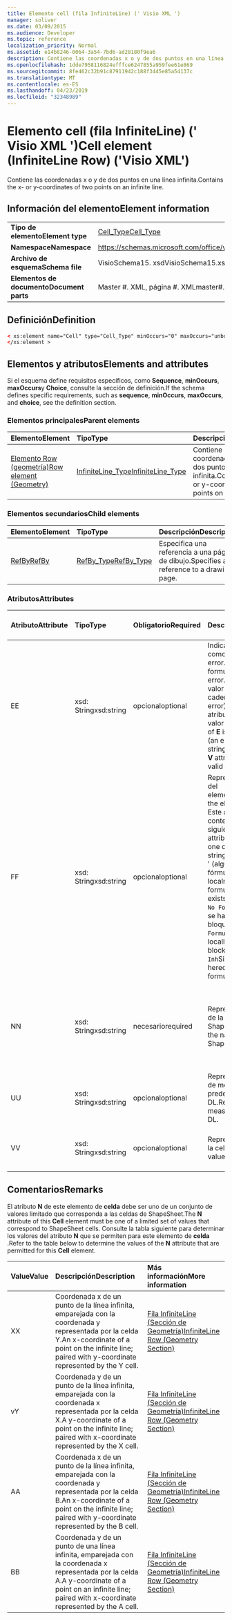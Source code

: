 ```yaml
---
title: Elemento cell (fila InfiniteLine) (' Visio XML ')
manager: soliver
ms.date: 03/09/2015
ms.audience: Developer
ms.topic: reference
localization_priority: Normal
ms.assetid: e14b8246-0064-3a54-7bd6-ad28180f9ea6
description: Contiene las coordenadas x o y de dos puntos en una línea infinita.
ms.openlocfilehash: 1dde7958116824efffce6247855a959fee61e869
ms.sourcegitcommit: 8fe462c32b91c87911942c188f3445e85a54137c
ms.translationtype: MT
ms.contentlocale: es-ES
ms.lasthandoff: 04/23/2019
ms.locfileid: "32348989"
---
```

# <a name="cell-element-infiniteline-row-visio-xml"></a><span data-ttu-id="db650-103">Elemento cell (fila InfiniteLine) (' Visio XML ')</span><span class="sxs-lookup"><span data-stu-id="db650-103">Cell element (InfiniteLine Row) ('Visio XML')</span></span>

<span data-ttu-id="db650-104">Contiene las coordenadas x o y de dos puntos en una línea infinita.</span><span class="sxs-lookup"><span data-stu-id="db650-104">Contains the x- or y-coordinates of two points on an infinite line.</span></span>
  
## <a name="element-information"></a><span data-ttu-id="db650-105">Información del elemento</span><span class="sxs-lookup"><span data-stu-id="db650-105">Element information</span></span>

|||
|:-----|:-----|
|<span data-ttu-id="db650-106">**Tipo de elemento**</span><span class="sxs-lookup"><span data-stu-id="db650-106">**Element type**</span></span> <br/> |[<span data-ttu-id="db650-107">Cell_Type</span><span class="sxs-lookup"><span data-stu-id="db650-107">Cell_Type</span></span>](cell_type-complextypevisio-xml.md) <br/> |
|<span data-ttu-id="db650-108">**Namespace**</span><span class="sxs-lookup"><span data-stu-id="db650-108">**Namespace**</span></span> <br/> |https://schemas.microsoft.com/office/visio/2012/main  <br/> |
|<span data-ttu-id="db650-109">**Archivo de esquema**</span><span class="sxs-lookup"><span data-stu-id="db650-109">**Schema file**</span></span> <br/> |<span data-ttu-id="db650-110">VisioSchema15. xsd</span><span class="sxs-lookup"><span data-stu-id="db650-110">VisioSchema15.xsd</span></span>  <br/> |
|<span data-ttu-id="db650-111">**Elementos de documento**</span><span class="sxs-lookup"><span data-stu-id="db650-111">**Document parts**</span></span> <br/> |<span data-ttu-id="db650-112">Master #. XML, página #. XML</span><span class="sxs-lookup"><span data-stu-id="db650-112">master#.xml, page#.xml</span></span>  <br/> |
   
## <a name="definition"></a><span data-ttu-id="db650-113">Definición</span><span class="sxs-lookup"><span data-stu-id="db650-113">Definition</span></span>

```XML
< xs:element name="Cell" type="Cell_Type" minOccurs="0" maxOccurs="unbounded" >
</xs:element >
```

## <a name="elements-and-attributes"></a><span data-ttu-id="db650-114">Elementos y atributos</span><span class="sxs-lookup"><span data-stu-id="db650-114">Elements and attributes</span></span>

<span data-ttu-id="db650-115">Si el esquema define requisitos específicos, como **Sequence**, **minOccurs**, **maxOccurs**y **Choice**, consulte la sección de definición.</span><span class="sxs-lookup"><span data-stu-id="db650-115">If the schema defines specific requirements, such as **sequence**, **minOccurs**, **maxOccurs**, and **choice**, see the definition section.</span></span> 
  
### <a name="parent-elements"></a><span data-ttu-id="db650-116">Elementos principales</span><span class="sxs-lookup"><span data-stu-id="db650-116">Parent elements</span></span>

|<span data-ttu-id="db650-117">**Elemento**</span><span class="sxs-lookup"><span data-stu-id="db650-117">**Element**</span></span>|<span data-ttu-id="db650-118">**Tipo**</span><span class="sxs-lookup"><span data-stu-id="db650-118">**Type**</span></span>|<span data-ttu-id="db650-119">**Descripción**</span><span class="sxs-lookup"><span data-stu-id="db650-119">**Description**</span></span>|
|:-----|:-----|:-----|
|[<span data-ttu-id="db650-120">Elemento Row (geometría)</span><span class="sxs-lookup"><span data-stu-id="db650-120">Row element (Geometry)</span></span>](row-element-geometry-sectionvisio-xml.md) <br/> |[<span data-ttu-id="db650-121">InfiniteLine_Type</span><span class="sxs-lookup"><span data-stu-id="db650-121">InfiniteLine_Type</span></span>](infiniteline_type-complextypevisio-xml.md) <br/> |<span data-ttu-id="db650-122">Contiene las coordenadas x o y de dos puntos en una línea infinita.</span><span class="sxs-lookup"><span data-stu-id="db650-122">Contains the x- or y-coordinates of two points on an infinite line.</span></span>  <br/> |
   
### <a name="child-elements"></a><span data-ttu-id="db650-123">Elementos secundarios</span><span class="sxs-lookup"><span data-stu-id="db650-123">Child elements</span></span>

|<span data-ttu-id="db650-124">**Elemento**</span><span class="sxs-lookup"><span data-stu-id="db650-124">**Element**</span></span>|<span data-ttu-id="db650-125">**Tipo**</span><span class="sxs-lookup"><span data-stu-id="db650-125">**Type**</span></span>|<span data-ttu-id="db650-126">**Descripción**</span><span class="sxs-lookup"><span data-stu-id="db650-126">**Description**</span></span>|
|:-----|:-----|:-----|
|[<span data-ttu-id="db650-127">RefBy</span><span class="sxs-lookup"><span data-stu-id="db650-127">RefBy</span></span>](refby-element-cell_type-complextypevisio-xml.md) <br/> |[<span data-ttu-id="db650-128">RefBy_Type</span><span class="sxs-lookup"><span data-stu-id="db650-128">RefBy_Type</span></span>](refby_type-complextypevisio-xml.md) <br/> |<span data-ttu-id="db650-129">Especifica una referencia a una página de dibujo.</span><span class="sxs-lookup"><span data-stu-id="db650-129">Specifies a reference to a drawing page.</span></span>  <br/> |
   
### <a name="attributes"></a><span data-ttu-id="db650-130">Atributos</span><span class="sxs-lookup"><span data-stu-id="db650-130">Attributes</span></span>

|<span data-ttu-id="db650-131">**Atributo**</span><span class="sxs-lookup"><span data-stu-id="db650-131">**Attribute**</span></span>|<span data-ttu-id="db650-132">**Tipo**</span><span class="sxs-lookup"><span data-stu-id="db650-132">**Type**</span></span>|<span data-ttu-id="db650-133">**Obligatorio**</span><span class="sxs-lookup"><span data-stu-id="db650-133">**Required**</span></span>|<span data-ttu-id="db650-134">**Descripción**</span><span class="sxs-lookup"><span data-stu-id="db650-134">**Description**</span></span>|<span data-ttu-id="db650-135">**Posibles valores**</span><span class="sxs-lookup"><span data-stu-id="db650-135">**Possible values**</span></span>|
|:-----|:-----|:-----|:-----|:-----|
|<span data-ttu-id="db650-136">E</span><span class="sxs-lookup"><span data-stu-id="db650-136">E</span></span>  <br/> |<span data-ttu-id="db650-137">xsd: String</span><span class="sxs-lookup"><span data-stu-id="db650-137">xsd:string</span></span>  <br/> |<span data-ttu-id="db650-138">opcional</span><span class="sxs-lookup"><span data-stu-id="db650-138">optional</span></span>  <br/> |<span data-ttu-id="db650-139">Indica que la fórmula da como resultado un error.</span><span class="sxs-lookup"><span data-stu-id="db650-139">Indicates that the formula evaluates to an error.</span></span> <span data-ttu-id="db650-140">El valor de **E** es el valor actual (una cadena de mensaje de error); el valor del atributo **V** es el último valor válido.</span><span class="sxs-lookup"><span data-stu-id="db650-140">The value of **E** is the current value (an error message string); the value of the **V** attribute is the last valid value.</span></span>  <br/> |<span data-ttu-id="db650-141">Una cadena de mensaje de error.</span><span class="sxs-lookup"><span data-stu-id="db650-141">An error message string.</span></span>  <br/> |
|<span data-ttu-id="db650-142">F</span><span class="sxs-lookup"><span data-stu-id="db650-142">F</span></span>  <br/> |<span data-ttu-id="db650-143">xsd: String</span><span class="sxs-lookup"><span data-stu-id="db650-143">xsd:string</span></span>  <br/> |<span data-ttu-id="db650-144">opcional</span><span class="sxs-lookup"><span data-stu-id="db650-144">optional</span></span>  <br/> | <span data-ttu-id="db650-145">Representa la fórmula del elemento.</span><span class="sxs-lookup"><span data-stu-id="db650-145">Represents the element's formula.</span></span> <span data-ttu-id="db650-146">Este atributo puede contener una de las siguientes cadenas:</span><span class="sxs-lookup"><span data-stu-id="db650-146">This attribute can contain one of the following strings:</span></span>  <br/>  <span data-ttu-id="db650-147">' (alguna fórmula) ' si la fórmula existe localmente</span><span class="sxs-lookup"><span data-stu-id="db650-147">'(some formula)' if the formula exists locally</span></span>  <br/>  <span data-ttu-id="db650-148">`No Formula`Si la fórmula se ha eliminado o bloqueado localmente</span><span class="sxs-lookup"><span data-stu-id="db650-148">`No Formula` if the formula is locally deleted or blocked</span></span>  <br/>  <span data-ttu-id="db650-149">`Inh`Si la fórmula es heredada.</span><span class="sxs-lookup"><span data-stu-id="db650-149">`Inh` if the formula is inherited.</span></span>  <br/> |<span data-ttu-id="db650-150">Una fórmula.</span><span class="sxs-lookup"><span data-stu-id="db650-150">A formula.</span></span>  <br/> |
|<span data-ttu-id="db650-151">N</span><span class="sxs-lookup"><span data-stu-id="db650-151">N</span></span>  <br/> |<span data-ttu-id="db650-152">xsd: String</span><span class="sxs-lookup"><span data-stu-id="db650-152">xsd:string</span></span>  <br/> |<span data-ttu-id="db650-153">necesario</span><span class="sxs-lookup"><span data-stu-id="db650-153">required</span></span>  <br/> |<span data-ttu-id="db650-154">Representa el nombre de la celda ShapeSheet.</span><span class="sxs-lookup"><span data-stu-id="db650-154">Represents the name of the ShapeSheet cell.</span></span>  <br/> |<span data-ttu-id="db650-155">Nombre de la celda ShapeSheet.</span><span class="sxs-lookup"><span data-stu-id="db650-155">The name of the ShapeSheet cell.</span></span>  <br/> <span data-ttu-id="db650-156">Vea la sección Comentarios a continuación.</span><span class="sxs-lookup"><span data-stu-id="db650-156">See the Remarks section below.</span></span>  <br/> |
|<span data-ttu-id="db650-157">U</span><span class="sxs-lookup"><span data-stu-id="db650-157">U</span></span>  <br/> |<span data-ttu-id="db650-158">xsd: String</span><span class="sxs-lookup"><span data-stu-id="db650-158">xsd:string</span></span>  <br/> |<span data-ttu-id="db650-159">opcional</span><span class="sxs-lookup"><span data-stu-id="db650-159">optional</span></span>  <br/> |<span data-ttu-id="db650-160">Representa una unidad de medida el valor predeterminado es DL.</span><span class="sxs-lookup"><span data-stu-id="db650-160">Represents a unit of measure The default is DL.</span></span>  <br/> |<span data-ttu-id="db650-161">Unidades de la celda.</span><span class="sxs-lookup"><span data-stu-id="db650-161">The units of the cell.</span></span>  <br/> |
|<span data-ttu-id="db650-162">V</span><span class="sxs-lookup"><span data-stu-id="db650-162">V</span></span>  <br/> |<span data-ttu-id="db650-163">xsd: String</span><span class="sxs-lookup"><span data-stu-id="db650-163">xsd:string</span></span>  <br/> |<span data-ttu-id="db650-164">opcional</span><span class="sxs-lookup"><span data-stu-id="db650-164">optional</span></span>  <br/> |<span data-ttu-id="db650-165">Representa el valor de la celda.</span><span class="sxs-lookup"><span data-stu-id="db650-165">Represents the value of the cell.</span></span>  <br/> |<span data-ttu-id="db650-166">El valor de la celda ShapeSheet.</span><span class="sxs-lookup"><span data-stu-id="db650-166">The value of the ShapeSheet cell.</span></span>  <br/> |
   
## <a name="remarks"></a><span data-ttu-id="db650-167">Comentarios</span><span class="sxs-lookup"><span data-stu-id="db650-167">Remarks</span></span>

<span data-ttu-id="db650-168">El atributo **N** de este elemento de **celda** debe ser uno de un conjunto de valores limitado que corresponda a las celdas de ShapeSheet.</span><span class="sxs-lookup"><span data-stu-id="db650-168">The **N** attribute of this **Cell** element must be one of a limited set of values that correspond to ShapeSheet cells.</span></span> <span data-ttu-id="db650-169">Consulte la tabla siguiente para determinar los valores del atributo **N** que se permiten para este elemento de **celda** .</span><span class="sxs-lookup"><span data-stu-id="db650-169">Refer to the table below to determine the values of the **N** attribute that are permitted for this **Cell** element.</span></span> 
  
|<span data-ttu-id="db650-170">**Value**</span><span class="sxs-lookup"><span data-stu-id="db650-170">**Value**</span></span>|<span data-ttu-id="db650-171">**Descripción**</span><span class="sxs-lookup"><span data-stu-id="db650-171">**Description**</span></span>|<span data-ttu-id="db650-172">**Más información**</span><span class="sxs-lookup"><span data-stu-id="db650-172">**More information**</span></span>|
|:-----|:-----|:-----|
|<span data-ttu-id="db650-173">X</span><span class="sxs-lookup"><span data-stu-id="db650-173">X</span></span>  <br/> |<span data-ttu-id="db650-174">Coordenada x de un punto de la línea infinita, emparejada con la coordenada y representada por la celda Y.</span><span class="sxs-lookup"><span data-stu-id="db650-174">An x-coordinate of a point on the infinite line; paired with y-coordinate represented by the Y cell.</span></span>  <br/> |[<span data-ttu-id="db650-175">Fila InfiniteLine (Sección de Geometría)</span><span class="sxs-lookup"><span data-stu-id="db650-175">InfiniteLine Row (Geometry Section)</span></span>](infiniteline-row-geometry-section.md) <br/> |
|<span data-ttu-id="db650-176">v</span><span class="sxs-lookup"><span data-stu-id="db650-176">Y</span></span>  <br/> |<span data-ttu-id="db650-177">Coordenada y de un punto de la línea infinita, emparejada con la coordenada x representada por la celda X.</span><span class="sxs-lookup"><span data-stu-id="db650-177">A y-coordinate of a point on the infinite line; paired with x-coordinate represented by the X cell.</span></span>  <br/> |[<span data-ttu-id="db650-178">Fila InfiniteLine (Sección de Geometría)</span><span class="sxs-lookup"><span data-stu-id="db650-178">InfiniteLine Row (Geometry Section)</span></span>](infiniteline-row-geometry-section.md) <br/> |
|<span data-ttu-id="db650-179">A</span><span class="sxs-lookup"><span data-stu-id="db650-179">A</span></span>  <br/> |<span data-ttu-id="db650-180">Coordenada x de un punto de la línea infinita, emparejada con la coordenada y representada por la celda B.</span><span class="sxs-lookup"><span data-stu-id="db650-180">An x-coordinate of a point on the infinite line; paired with y-coordinate represented by the B cell.</span></span>  <br/> |[<span data-ttu-id="db650-181">Fila InfiniteLine (Sección de Geometría)</span><span class="sxs-lookup"><span data-stu-id="db650-181">InfiniteLine Row (Geometry Section)</span></span>](infiniteline-row-geometry-section.md) <br/> |
|<span data-ttu-id="db650-182">B</span><span class="sxs-lookup"><span data-stu-id="db650-182">B</span></span>  <br/> |<span data-ttu-id="db650-183">Coordenada y de un punto de una línea infinita, emparejada con la coordenada x representada por la celda A.</span><span class="sxs-lookup"><span data-stu-id="db650-183">A y-coordinate of a point on an infinite line; paired with x-coordinate represented by the A cell.</span></span>  <br/> |[<span data-ttu-id="db650-184">Fila InfiniteLine (Sección de Geometría)</span><span class="sxs-lookup"><span data-stu-id="db650-184">InfiniteLine Row (Geometry Section)</span></span>](infiniteline-row-geometry-section.md) <br/> |
   

